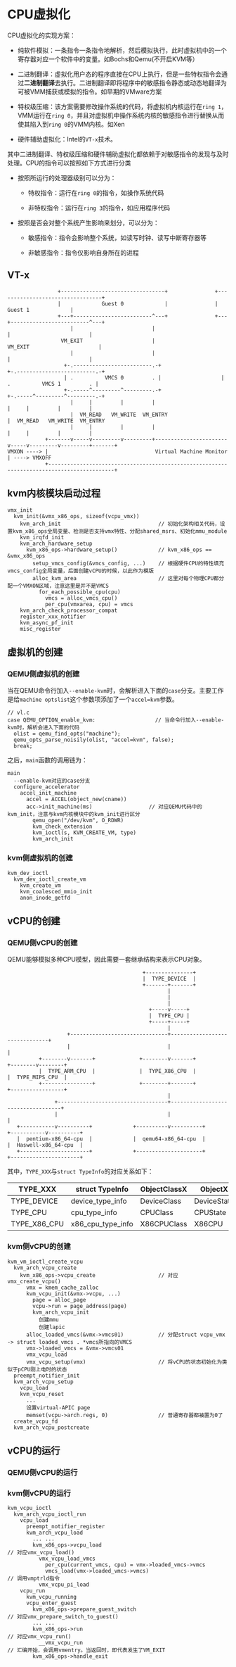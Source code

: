 # CPU虚拟化

CPU虚拟化的实现方案：

- 纯软件模拟：一条指令一条指令地解析，然后模拟执行，此时虚拟机中的一个寄存器对应一个软件中的变量。如Bochs和Qemu(不开启KVM等）

- 二进制翻译：虚拟化用户态的程序直接在CPU上执行，但是一些特权指令会通过**二进制翻译**去执行。二进制翻译即将程序中的敏感指令静态或动态地翻译为可被VMM捕获或模拟的指令。如早期的VMware方案

- 特权级压缩：该方案需要修改操作系统的代码，将虚拟机内核运行在`ring 1`，VMM运行在`ring 0`，并且对虚拟机中操作系统内核的敏感指令进行替换从而使其陷入到`ring 0`的VMM内核。如Xen

- 硬件辅助虚拟化：Intel的`VT-x`技术。

其中二进制翻译、特权级压缩和硬件辅助虚拟化都依赖于对敏感指令的发现与及时处理。CPU的指令可以按照如下方式进行分类

- 按照所运行的处理器级别可以分为：
  
  - 特权指令：运行在`ring 0`的指令，如操作系统代码
  
  - 非特权指令：运行在`ring 3`的指令，如应用程序代码

- 按照是否会对整个系统产生影响来划分，可以分为：
  
  - 敏感指令：指令会影响整个系统，如读写时钟、读写中断寄存器等
  
  - 非敏感指令：指令仅影响自身所在的进程

## VT-x

```
                +---------------------------------+               +---------------------------------+    
                |             Guest 0             |               |             Guest 1             |    
                +---+-------------------------^---+               +---+-------------------------^---+    
                    |                         |                       |                         |        
                 VM_EXIT                      |                    VM_EXIT                      |        
                    |                         |                       |                         |        
                  +-.-------------------------.-+                   +-.-------------------------.-+      
                  | .          VMCS 0         . |                   | .          VMCS 1         . |      
                  +-.-----^---------^---------.-+                   +-.-----^---------^---------.-+      
                    |     |         |         |                       |     |         |         |        
                    |  VM_READ   VM_WRITE  VM_ENTRY                   |  VM_READ   VM_WRITE  VM_ENTRY    
                    |     |         |         |                       |     |         |         | 
            +-------v-----v---------v---------+-----------------------v-----v---------v---------+-------+
VMXON ----> |                                  Virtual Machine Monitor                                  | ----> VMXOFF
            +-------------------------------------------------------------------------------------------+                  
```

## kvm内核模块启动过程

```
vmx_init
  kvm_init(&vmx_x86_ops, sizeof(vcpu_vmx))
    kvm_arch_init                               // 初始化架构相关代码，设置kvm_x86_ops全局变量、检测是否支持vmx特性、分配shared_msrs、初始化mmu_module
    kvm_irqfd_init
    kvm_arch_hardware_setup
      kvm_x86_ops->hardware_setup()             // kvm_x86_ops == &vmx_x86_ops
        setup_vmcs_config(&vmcs_config, ...)    // 根据硬件CPU的特性填充vmcs_config全局变量，后面创建vCPU的时候，以此作为模版
        alloc_kvm_area                          // 这里对每个物理CPU都分配一个VMXON区域，注意这里是并不是VMCS
          for_each_possible_cpu(cpu)
            vmcs = alloc_vmcs_cpu()
            per_cpu(vmxarea, cpu) = vmcs
    kvm_arch_check_processor_compat
    register_xxx_notifier
    kvm_async_pf_init
    misc_register
```

## 虚拟机的创建

### QEMU侧虚拟机的创建

当在QEMU命令行加入`--enable-kvm`时，会解析进入下面的`case`分支。主要工作是给`machine optslist`这个参数项添加了一个`accel=kvm`参数。

```
// vl.c
case QEMU_OPTION_enable_kvm:                   // 当命令行加入--enable-kvm时，解析会进入下面的代码
  olist = qemu_find_opts("machine");
  qemu_opts_parse_noisily(olist, "accel=kvm", false);
  break;
```

之后，`main`函数的调用链为：

```
main
  --enable-kvm对应的case分支
  configure_accelerator
    accel_init_machine
      accel = ACCEL(object_new(cname))
      acc->init_machine(ms)                  // 对应QEMU代码中的kvm_init，注意与kvm内核模块中的kvm_init进行区分
        qemu_open("/dev/kvm", O_RDWR)
        kvm_check_extension
        kvm_ioctl(s, KVM_CREATE_VM, type)
        kvm_arch_init
```

### kvm侧虚拟机的创建

```
kvm_dev_ioctl
  kvm_dev_ioctl_create_vm
    kvm_create_vm
    kvm_coalesced_mmio_init
    anon_inode_getfd
```

## vCPU的创建

### QEMU侧vCPU的创建

QEMU能够模拟多种CPU模型，因此需要一套继承结构来表示CPU对象。

```
                                           +---------------+
                                           |  TYPE_DEVICE  |
                                           +-------+-------+
                                                   |
                                                   |
                                                   |
                                             +-----v-----+
                                             |  TYPE_CPU |
                                             +-----+-----+
                                                   |
                   +-------------------------------+-------------------------------+
                   |                               |                               |
          +--------v-------+              +--------v-------+              +--------v--------+
          |  TYPE_ARM_CPU  |              |  TYPE_X86_CPU  |              |  TYPE_MIPS_CPU  |
          +----------------+              +--------+-------+              +-----------------+
                                                   |
               +-----------------------------------+-----------------------------------+
               |                                   |                                   |
   +-----------v----------+             +----------v----------+            +-----------v----------+
   |  pentium-x86_64-cpu  |             |  qemu64-x86_64-cpu  |            |  Haswell-x86_64-cpu  |
   +----------------------+             +---------------------+            +----------------------+
```

其中，`TYPE_XXX`与`struct TypeInfo`的对应关系如下：

| TYPE_XXX     | struct TypeInfo   | ObjectClassX | ObjectX     |
| ------------ | ----------------- | ------------ | ----------- |
| TYPE_DEVICE  | device_type_info  | DeviceClass  | DeviceState |
| TYPE_CPU     | cpu_type_info     | CPUClass     | CPUState    |
| TYPE_X86_CPU | x86_cpu_type_info | X86CPUClass  | X86CPU      |

### kvm侧vCPU的创建

```
kvm_vm_ioctl_create_vcpu
  kvm_arch_vcpu_create
    kvm_x86_ops->vcpu_create                    // 对应vmx_create_vcpu() 
      vmx = kmem_cache_zalloc
      kvm_vcpu_init(&vmx->vcpu, ...)
        page = alloc_page
        vcpu->run = page_address(page)
        kvm_arch_vcpu_init
          创建mmu
          创建lapic
      alloc_loaded_vmcs(&vmx->vmcs01)           // 分配struct vcpu_vmx -> struct loaded_vmcs . *vmcs所指向的VMCS
      vmx->loaded_vmcs = &vmx->vmcs01
      vmx_vcpu_load
      vmx_vcpu_setup(vmx)                       // 将vCPU的状态初始化为类似于pCPU刚上电时的状态
  preempt_notifier_init
  kvm_arch_vcpu_setup
    vcpu_load
    kvm_vcpu_reset
      ...
      设置virtual-APIC page
      memset(vcpu->arch.regs, 0)                // 普通寄存器都被置为0了
  create_vcpu_fd
  kvm_arch_vcpu_postcreate
```

## vCPU的运行

### QEMU侧vCPU的运行

### kvm侧vCPU的运行

```
kvm_vcpu_ioctl
  kvm_arch_vcpu_ioctl_run
    vcpu_load
      preempt_notifier_register
      kvm_arch_vcpu_load
        ... ...
        kvm_x86_ops->vcpu_load                                          // 对应vmx_vcpu_load()
          vmx_vcpu_load_vmcs
            per_cpu(current_vmcs, cpu) = vmx->loaded_vmcs->vmcs
            vmcs_load(vmx->loaded_vmcs->vmcs)                           // 调用vmptrld指令
          vmx_vcpu_pi_load
    vcpu_run
      kvm_vcpu_running
      vcpu_enter_guest
        kvm_x86_ops->prepare_guest_switch                               // 对应vmx_prepare_switch_to_guest()
        ... ...
        kvm_x86_ops->run                                                // 对应vmx_vcpu_run()
          __vmx_vcpu_run                                                // 汇编开始，会调用vmentry。当返回时，即代表发生了VM_EXIT
        kvm_x86_ops->handle_exit
```
